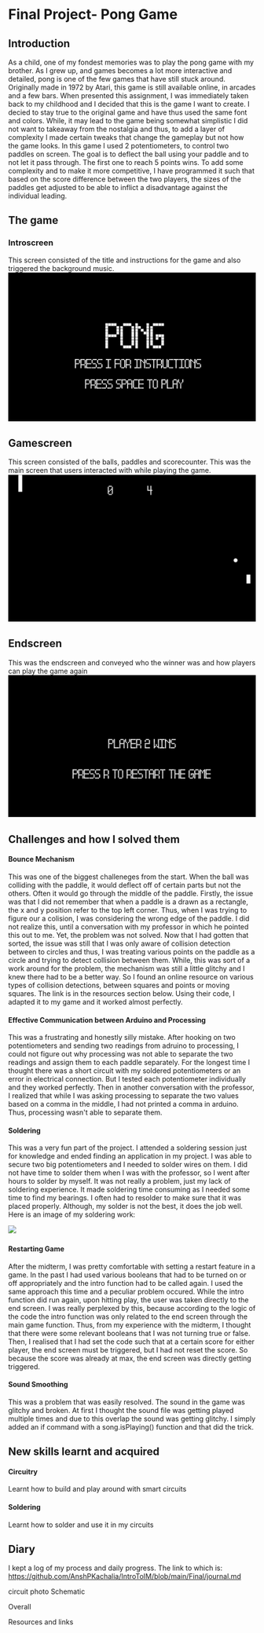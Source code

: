 # Final Project- Pong Game

## Introduction
As a child, one of my fondest memories was to play the pong game with my brother. As I grew up, and games becomes a lot more interactive and detailed, pong is one of the few games that have still stuck around. Originally made in 1972 by Atari, this game is still available online, in arcades and a few bars. When presented this assignment, I was immediately taken back to my childhood and I decided that this is the game I want to create.
I decied to stay true to the original game and have thus used the same font and colors. While, it may lead to the game being somewhat simplistic I did not want to takeaway from the nostalgia and thus, to add a layer of complexity I made certain tweaks that change the gameplay but not how the game looks. 
In this game I used 2 potentiometers, to control two paddles on screen. The goal is to deflect the ball using your paddle and to not let it pass through. The first one to reach 5 points wins. To add some complexity and to make it more competitive, I have programmed it such that based on the score difference between the two players, the sizes of the paddles get adjusted to be able to inflict a disadvantage against the individual leading. 


## The game
### Introscreen
This screen consisted of the title and instructions for the game and also triggered the background music. 
![](introscreen.png)

## Gamescreen
This screen consisted of the balls, paddles and scorecounter. This was the main screen that users interacted with while playing the game.
![](gamescreen.png)

## Endscreen 
This was the endscreen and conveyed who the winner was and how players can play the game again
![](endscreen.png)


## Challenges and how I solved them

#### Bounce Mechanism
This was one of the biggest challeneges from the start. When the ball was colliding with the paddle, it would deflect off of certain parts but not the others. Often it would go through the middle of the paddle. Firstly, the issue was that I did not remember that when a paddle is a drawn as a rectangle, the x and y position refer to the top left corner. Thus, when I was trying to figure our a colision, I was considering the wrong edge of the paddle. I did not realize this, until a conversation with my professor in which he pointed this out to me. Yet, the problem was not solved. Now that I had gotten that sorted, the issue was still that I was only aware of collision detection between to circles and thus, I was treating various points on the paddle as a circle and trying to detect collision between them. While, this was sort of a work around for the problem, the mechanism was still a little glitchy and I knew there had to be a better way. So I found an online resource on various types of collision detections, between squares and points or moving squares. The link is in the resources section below. Using their code, I adapted it to my game and it worked almost perfectly.

#### Effective Communication between Arduino and Processing
This was a frustrating and honestly silly mistake. After hooking on two potentiometers and sending two readings from adruino to processing, I could not figure out why processing was not able to separate the two readings and assign them to each paddle separately. For the longest time I thought there was a short circuit with my soldered potentiometers or an error in electrical connection. But I tested each potentiometer individually and they worked perfectly. Then in another conversation with the professor, I realized that while I was asking processing to separate the two values based on a comma in the middle, I had not printed a comma in arduino. Thus, processing wasn't able to separate them.

#### Soldering 
This was a very fun part of the project. I attended a soldering session just for knowledge and ended finding an application in my project. I was able to secure two big potentiometers and I needed to solder wires on them. I did not have time to solder them when I was with the professor, so I went after hours to solder by myself. It was not really a problem, just my lack of soldering experience. It made soldering time consuming as I needed some time to find my bearings. I often had to resolder to make sure that it was placed properly. Although, my solder is not the best, it does the job well. Here is an image of my soldering work:

<img src="20211207_130742.jpg" width="200">

#### Restarting Game
After the midterm, I was pretty comfortable with setting a restart feature in a game. In the past I had used various booleans that had to be turned on or off appropriately and the intro function had to be called again. I used the same approach this time and a peculiar problem occured. While the intro function did run again, upon hitting play, the user was taken directly to the end screen. I was really perplexed by this, because according to the logic of the code the intro function was only related to the end screen through the main game function. Thus, from my experience with the midterm, I thought that there were some relevant booleans that I was not turning true or false. Then, I realised that I had set the code such that at a certain score for either player, the end screen must be triggered, but I had not reset the score. So because the score was already at max, the end screen was directly getting triggered. 

#### Sound Smoothing
This was a problem that was easily resolved. The sound in the game was glitchy and broken. At first I thought the sound file was getting played multiple times and due to this overlap the sound was getting glitchy. I simply added an if command with a song.isPlaying() function and that did the trick.



## New skills learnt and acquired
#### Circuitry
Learnt how to build and play around with smart circuits
#### Soldering 
Learnt how to solder and use it in my circuits

## Diary
I kept a log of my process and daily progress. The link to which is: 
https://github.com/AnshPKachalia/IntroToIM/blob/main/Final/journal.md

circuit photo
Schematic

Overall

Resources and links


